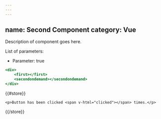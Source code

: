 ```yaml
---
---
---
```

name: Second Component
category: Vue
---

Description of component goes here.

List of parameters:
- Parameter: true

```second.html
<div>
    <first></first>
    <secondondemand></secondondemand>
</div>
```
{{#store}}
```vue
<p>Button has been clicked <span v-html="clicked"></span> times.</p>
```
{{/store}}